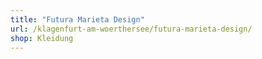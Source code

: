 ```yaml
---
title: "Futura Marieta Design"
url: /klagenfurt-am-woerthersee/futura-marieta-design/
shop: Kleidung
---
```

